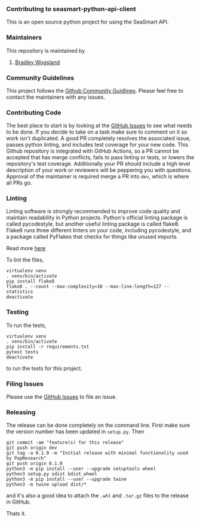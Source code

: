 ### Contributing to seasmart-python-api-client

This is an open source python project for using the SeaSmart API.

### Maintainers

This repository is maintained by

1. [Bradley Wogsland](https://github.com/wogsland)

### Community Guidelines

This project follows the [Github Community Guidlines](https://help.github.com/en/github/site-policy/github-community-guidelines). Please feel free to contact the maintainers with any issues.

### Contributing Code

The best place to start is by looking at the [GitHub Issues](https://github.com/SeaSmart/seasmart-python-api-client/issues) to see what needs to be done. If you decide to take on a task make sure to comment on it so work isn't duplicated. A good PR completely resolves the associated issue, passes python linting, and includes test coverage for your new code. This Github repository is integrated with GitHub Actions, so a PR cannot be accepted that has merge conflicts, fails to pass linting or tests, or lowers the repository's test coverage. Additionally your PR should include a high level description of your work or reviewers will be peppering you with questions. Approval of the maintainer is required merge a PR into `dev`, which is where all PRs go.

### Linting

Linting software is strongly recommended to improve code quality and maintain readability in Python projects. Python's official linting package is called pycodestyle, but another useful linting package is called flake8. Flake8 runs three different linters on your code, including pycodestyle, and a package called PyFlakes that checks for things like unused imports.

Read more [here](http://flake8.pycqa.org/en/latest/)

To lint the files,

    virtualenv venv
    . venv/bin/activate
    pip install flake8
    flake8 . --count --max-complexity=10 --max-line-length=127 --statistics
    deactivate

### Testing

To run the tests,

    virtualenv venv
    . venv/bin/activate
    pip install -r requirements.txt
    pytest tests
    deactivate

to run the tests for this project.

### Filing Issues

Please use the [GitHub Issues](https://github.com/SeaSmart/seasmart-python-api-client/issues/new) to file an issue.

### Releasing

The release can be done completely on the command line. First make sure the version number has been updated in `setup.py`. Then

    git commit -am "feature(s) for this release"
    git push origin dev
    git tag -a 0.1.0 -m "Initial release with minimal functionality used by PopResearch"
    git push origin 0.1.0
    python3 -m pip install --user --upgrade setuptools wheel
    python3 setup.py sdist bdist_wheel
    python3 -m pip install --user --upgrade twine
    python3 -m twine upload dist/*

and it's also a good idea to attach the `.whl` and `.tar.gz` files to the release in GitHub.

Thats it.
